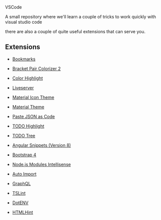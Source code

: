 VSCode

A small repository where we'll learn a couple of tricks to work quickly with visual studio code

there are also a couple of quite useful extensions that can serve you.

## Extensions

* [Bookmarks](https://marketplace.visualstudio.com/items?itemName=alefragnani.Bookmarks)

* [Bracket Pair Colorizer 2](https://marketplace.visualstudio.com/items?itemName=CoenraadS.bracket-pair-colorizer-2)

* [Color Highlight](https://marketplace.visualstudio.com/items?itemName=naumovs.color-highlight)

* [Liveserver](https://marketplace.visualstudio.com/items?itemName=ritwickdey.LiveServer)

* [Material Icon Theme](https://marketplace.visualstudio.com/items?itemName=PKief.material-icon-theme)

* [Material Theme](https://marketplace.visualstudio.com/items?itemName=Equinusocio.vsc-material-theme)

* [Paste JSON as Code](https://marketplace.visualstudio.com/items?itemName=quicktype.quicktype)

* [TODO Highlight](https://marketplace.visualstudio.com/items?itemName=wayou.vscode-todo-highlight)

* [TODO Tree](https://marketplace.visualstudio.com/items?itemName=Gruntfuggly.todo-tree)

* [Angular Snippets (Version 8)](https://marketplace.visualstudio.com/items?itemName=johnpapa.Angular2)

* [Bootstrap 4](https://marketplace.visualstudio.com/items?itemName=thekalinga.bootstrap4-vscode)

* [Node.js Modules Intellisense](https://marketplace.visualstudio.com/items?itemName=leizongmin.node-module-intellisense)

* [Auto Import](https://marketplace.visualstudio.com/items?itemName=steoates.autoimport)

* [GraphQL](https://marketplace.visualstudio.com/items?itemName=Prisma.vscode-graphql)

* [TSLint](https://marketplace.visualstudio.com/items?itemName=ms-vscode.vscode-typescript-tslint-plugin)

* [DotENV](https://marketplace.visualstudio.com/items?itemName=mikestead.dotenv)

* [HTMLHint](https://marketplace.visualstudio.com/items?itemName=mkaufman.HTMLHint)
